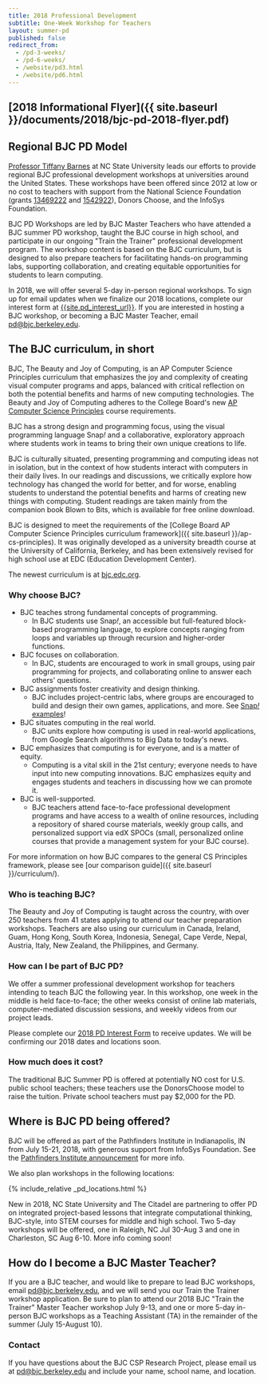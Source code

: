```yaml
---
title: 2018 Professional Development
subtitle: One-Week Workshop for Teachers
layout: summer-pd
published: false
redirect_from:
  - /pd-3-weeks/
  - /pd-6-weeks/
  - /website/pd3.html
  - /website/pd6.html
---
```

<!-- TODO: The last redirect URLs are temporary. -->

## [2018 Informational Flyer]({{ site.baseurl }}/documents/2018/bjc-pd-2018-flyer.pdf)

## Regional BJC PD Model

[Professor Tiffany Barnes][tiffany] at NC State University leads our efforts to provide regional BJC professional development workshops at universities around the United States. These workshops have been offered since 2012 at low or no cost to teachers with support from the National Science Foundation (grants [13469222][nsf-1] and [1542922][nsf-2]), Donors Choose, and the InfoSys Foundation.

BJC PD Workshops are led by BJC Master Teachers who have attended a BJC summer PD workshop, taught the BJC course in high school, and participate in our ongoing "Train the Trainer" professional development program. The workshop content is based on the BJC curriculum, but is designed to also prepare teachers for facilitating hands-on programming labs, supporting collaboration, and creating equitable opportunities for students to learn computing.

In 2018, we will offer several 5-day in-person regional workshops. To sign up for email updates when we finalize our 2018 locations, complete our interest form at [{{site.pd_interest_url}}]({{site.pd_interest_url}}). If you are interested in hosting a BJC workshop, or becoming a BJC Master Teacher, email [pd@bjc.berkeley.edu][pd-email].

[tiffany]: http://eliza.csc.ncsu.edu/
[nsf-1]: https://nsf.gov/awardsearch/showAward?AWD_ID=1346922
[nsf-2]: https://nsf.gov/awardsearch/showAward?AWD_ID=1542922
[pd-email]: mailto:pd@bjc.berkeley.edu

## The BJC curriculum, in short

BJC, The Beauty and Joy of Computing, is an AP Computer Science Principles curriculum that emphasizes the joy and complexity of creating visual computer programs and apps, balanced with critical reflection on both the potential benefits and harms of new computing technologies. The Beauty and Joy of Computing adheres to the College Board's new [AP Computer Science Principles](https://advancesinap.collegeboard.org/stem/computer-science-principles) course requirements.

BJC has a strong design and programming focus, using the visual programming language Snap<em>!</em> and a collaborative, exploratory approach where students work in teams to bring their own unique creations to life.

BJC is culturally situated, presenting programming and computing ideas not in isolation, but in the context of how students interact with computers in their daily lives. In our readings and discussions, we critically explore how technology has changed the world for better, and for worse, enabling students to understand the potential benefits and harms of creating new things with computing. Student readings are taken mainly from the companion book Blown to Bits, which is available for free online download.

BJC is designed to meet the requirements of the [College Board AP Computer Science Principles curriculum framework]({{ site.baseurl }}/ap-cs-principles). It was originally developed as a university breadth course at the University of California, Berkeley, and has been extensively revised for high school use at EDC (Education Development Center).

The newest curriculum is at [bjc.edc.org](http://bjc.edc.org).

### Why choose BJC?

*   BJC teaches strong fundamental concepts of programming.
    *   In BJC students use Snap<em>!</em>, an accessible but full-featured block-based programming language, to explore concepts ranging from loops and variables up through recursion and higher-order functions.
*   BJC focuses on collaboration.
    *   In BJC, students are encouraged to work in small groups, using pair programming for projects, and collaborating online to answer each others' questions.
*   BJC assignments foster creativity and design thinking.
    *   BJC includes project-centric labs, where groups are encouraged to build and design their own games, applications, and more. See [Snap<em>!</em> examples](http://snap.berkeley.edu)!
*   BJC situates computing in the real world.
    *   BJC units explore how computing is used in real-world applications, from Google Search algorithms to Big Data to today's news.
*   BJC emphasizes that computing is for everyone, and is a matter of equity.
    *   Computing is a vital skill in the 21st century; everyone needs to have input into new computing innovations. BJC emphasizes equity and engages students and teachers in discussing how we can promote it.
*   BJC is well-supported.
    *   BJC teachers attend face-to-face professional development programs and have access to a wealth of online resources, including a repository of shared course materials, weekly group calls, and personalized support via edX SPOCs (small, personalized online courses that provide a management system for your BJC course).

For more information on how BJC compares to the general CS Principles framework, please see [our comparison guide]({{ site.baseurl }}/curriculum/).

### Who is teaching BJC?

The Beauty and Joy of Computing is taught across the country, with over 250 teachers from 41 states applying to attend our teacher preparation workshops. Teachers are also using our curriculum in Canada, Ireland, Guam, Hong Kong, South Korea, Indonesia, Senegal, Cape Verde, Nepal, Austria, Italy, New Zealand, the Philippines, and Germany.

### How can I be part of BJC PD?

We offer a summer professional development workshop for teachers intending to teach BJC the following year. In this workshop, one week in the middle is held face-to-face; the other weeks consist of online lab materials, computer-mediated discussion sessions, and weekly videos from our project leads.

Please complete our [2018 PD Interest Form](http://bit.ly/pdinterest18) to receive updates. We will be confirming our 2018 dates and locations soon.

### How much does it cost?

The traditional BJC Summer PD is offered at potentially NO cost for U.S. public school teachers; these teachers use the DonorsChoose model to raise the tuition. Private school teachers must pay $2,000 for the PD.

## Where is BJC PD being offered?

BJC will be offered as part of the Pathfinders Institute in Indianapolis, IN from July 15-21, 2018, with generous support from InfoSys Foundation. See the [Pathfinders Institute announcement][pathfinders] for more info.

[pathfinders]: http://www.infosys.org/infosys-foundation-usa/media/press/Pages/free-cs-training-800-teachers-summer2018.aspx

We also plan workshops in the following locations:

{% include_relative _pd_locations.html %}

New in 2018, NC State University and The Citadel are partnering to offer PD on integrated project-based lessons that integrate computational thinking, BJC-style, into STEM courses for middle and high school. Two 5-day workshops will be offered, one in Raleigh, NC Jul 30-Aug 3 and one in Charleston, SC Aug 6-10. More info coming soon!

## How do I become a BJC Master Teacher?
If you are a BJC teacher, and would like to prepare to lead BJC workshops, email [pd@bjc.berkeley.edu][pd-email], and we will send you our Train the Trainer workshop application. Be sure to plan to attend our 2018 BJC "Train the Trainer" Master Teacher workshop July 9-13, and one or more 5-day in-person BJC workshops as a Teaching Assistant (TA) in the remainder of the summer (July 15-August 10).

### Contact

If you have questions about the BJC CSP Research Project, please email us at [pd@bjc.berkeley.edu](mailto:pd@bjc.berkeley.edu) and include your name, school name, and location.
